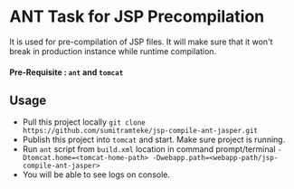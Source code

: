 # ANT Task for JSP Precompilation 
It is used for pre-compilation of JSP files. It will make sure that it won't break in production instance while runtime compilation.

#### Pre-Requisite : `ant` and `tomcat`

## Usage
- Pull this project locally
  `git clone https://github.com/sumitramteke/jsp-compile-ant-jasper.git`
- Publish this project into `tomcat` and start. Make sure project is running.
- Run `ant` script from `build.xml` location in command prompt/terminal
  `-Dtomcat.home=<tomcat-home-path> -Dwebapp.path=<webapp-path/jsp-compile-ant-jasper>`
- You will be able to see logs on console.